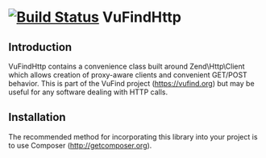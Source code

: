 [![Build Status](https://travis-ci.org/vufind-org/vufindhttp.svg?branch=master)](https://travis-ci.org/vufind-org/vufindhttp)
VuFindHttp
==========

Introduction
------------
VuFindHttp contains a convenience class built around Zend\Http\Client which allows
creation of proxy-aware clients and convenient GET/POST behavior. This is part of
the VuFind project (https://vufind.org) but may be useful for any software dealing
with HTTP calls.


Installation
------------
The recommended method for incorporating this library into your project is to use
Composer (http://getcomposer.org).
